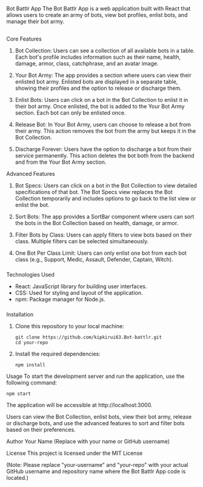 ###
Bot Battlr App
The Bot Battlr App is a web application built with React that allows users to create an army of bots, view bot profiles, enlist bots, and manage their bot army.


##
Core Features
1. Bot Collection: Users can see a collection of all available bots in a table. Each bot's profile includes information such as their name, health, damage, armor, class, catchphrase, and an avatar image.


2. Your Bot Army: The app provides a section where users can view their enlisted bot army. Enlisted bots are displayed in a separate table, showing their profiles and the option to release or discharge them.


3. Enlist Bots: Users can click on a bot in the Bot Collection to enlist it in their bot army. Once enlisted, the bot is added to the Your Bot Army section. Each bot can only be enlisted once.

4. Release Bot: In Your Bot Army, users can choose to release a bot from their army. This action removes the bot from the army but keeps it in the Bot Collection.

5. Discharge Forever: Users have the option to discharge a bot from their service permanently. This action deletes the bot both from the backend and from the Your Bot Army section.

Advanced Features
1. Bot Specs: Users can click on a bot in the Bot Collection to view detailed specifications of that bot. The Bot Specs view replaces the Bot Collection temporarily and includes options to go back to the list view or enlist the bot.

2. Sort Bots: The app provides a SortBar component where users can sort the bots in the Bot Collection based on health, damage, or armor.

3. Filter Bots by Class: Users can apply filters to view bots based on their class. Multiple filters can be selected simultaneously.

4. One Bot Per Class Limit: Users can only enlist one bot from each bot class (e.g., Support, Medic, Assault, Defender, Captain, Witch).


###
Technologies Used
- React: JavaScript library for building user interfaces.
- CSS: Used for styling and layout of the application.
- npm: Package manager for Node.js.


###
Installation
1. Clone this repository to your local machine:
   ```
   git clone https://github.com/kipkirui63.Bot-battlr.git
   cd your-repo
   ```
2. Install the required dependencies:
   ```
   npm install
   ```

Usage
To start the development server and run the application, use the following command:
```
npm start
```
The application will be accessible at http://localhost:3000.

Users can view the Bot Collection, enlist bots, view their bot army, release or discharge bots, and use the advanced features to sort and filter bots based on their preferences.

Author
Your Name (Replace with your name or GitHub username)

License
This project is licensed under the MIT License 

(Note: Please replace "your-username" and "your-repo" with your actual GitHub username and repository name where the Bot Battlr App code is located.)